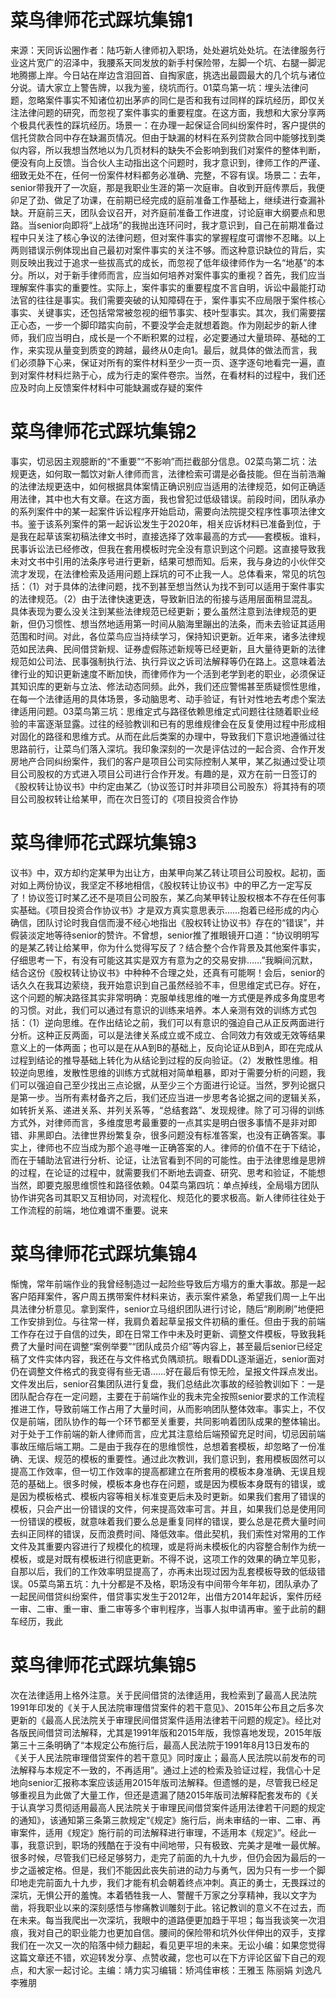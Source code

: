 # 菜鸟律师花式踩坑集锦1

来源：天同诉讼圈作者：陆巧新人律师初入职场，处处避坑处处坑。在法律服务行业这片宽广的沼泽中，我腰系天同发放的新手村保险带，左脚一个坑、右腿一脚泥地腾挪上岸。今日站在岸边含泪回首、自掏家底，挑选出最圆最大的几个坑与诸位分说。请大家立上警告牌，以我为鉴，绕坑而行。01菜鸟第一坑：埋头法律问题，忽略案件事实不知诸位初出茅庐的同仁是否和我有过同样的踩坑经历，即仅关注法律问题的研究，而忽视了案件事实的重要程度。在这方面，我想和大家分享两个极具代表性的踩坑经历。场景一：在办理一起保证合同纠纷案件时，客户提供的信托贷款合同中存在缺漏页情况。但由于缺漏的材料在系列贷款合同中能够找到类似内容，所以我想当然地以为几页材料的缺失不会影响到我们对案件的整体判断，便没有向上反馈。当合伙人主动指出这个问题时，我才意识到，律师工作的严谨、细致无处不在，任何一份案件材料都务必准确、完整，不容有误。场景二：去年，senior带我开了一次庭，那是我职业生涯的第一次庭审。自收到开庭传票后，我便卯足了劲、做足了功课，在前期已经完成的庭前准备工作基础上，继续进行查漏补缺。开庭前三天，团队会议召开，对齐庭前准备工作进度，讨论庭审大纲要点和思路。当senior向即将“上战场”的我抛出连环问时，我才意识到，自己在前期准备过程中只关注了核心争议的法律问题，但对案件事实的掌握程度可谓惨不忍睹。以上两则错误示例体现出自己最初对案件事实的关注不够。而这种意识缺位的背后，实则反映出我过于追求一些拔高式的成长，而忽视了低年级律师作为一名“地基”的本分。所以，对于新手律师而言，应当如何培养对案件事实的重视？首先，我们应当理解案件事实的重要性。实际上，案件事实的重要程度不言自明，诉讼中最能打动法官的往往是事实。我们需要突破的认知障碍在于，案件事实不应局限于案件核心事实、关键事实，还包括常常被忽视的细节事实、枝叶型事实。其次，我们需要摆正心态，一步一个脚印踏实向前，不要没学会走就想着跑。作为刚起步的新人律师，我们应当明白，成长是一个不断积累的过程，必定要通过大量琐碎、基础的工作，来实现从量变到质变的跨越，最终从0走向1。最后，就具体的做法而言，我们必须静下心来，保证对所有的案件材料至少一页一页、逐字逐句地看完一遍，直到对案件材料烂熟于心，成为行走的案件卷宗。当然，在看材料的过程中，我们还应及时向上反馈案件材料中可能缺漏或存疑的案件

# 菜鸟律师花式踩坑集锦2

事实，切忌因主观臆断的“不重要”“不影响”而拦截部分信息。02菜鸟第二坑：法规更迭，如何取一瓢饮对新人律师而言，法律检索可谓是必备技能。但在当前浩瀚的法律法规更迭中，如何根据具体案情正确识别应当适用的法律规范，如何正确适用法律，其中也大有文章。在这方面，我也曾犯过低级错误。前段时间，团队承办的系列案件中的某一起案件诉讼程序开始启动，需要向法院提交程序性事项法律文书。鉴于该系列案件的第一起诉讼发生于2020年，相关应诉材料已准备到位，于是我在起草该案初稿法律文书时，直接选择了效率最高的方式——套模板。谁料，民事诉讼法已经修改，但我在套用模板时完全没有意识到这个问题。这直接导致我未对文书中引用的法条序号进行更新，结果可想而知。后来，我与身边的小伙伴交流才发现，在法律检索及适用问题上踩坑的可不止我一人。总体看来，常见的坑包括：（1）对于具体的法律问题，找不到甚至想当然认为找不到可以适用于案件事实的法律规范。（2）由于法律快速更迭，导致新旧法的衔接与适用层面稍显混乱。具体表现为要么没关注到某些法律规范已经更新；要么虽然注意到法律规范的更新，但仍习惯性、想当然地适用第一时间从脑海里蹦出的法条，而未去验证其适用范围和时间。对此，各位菜鸟应当持续学习，保持知识更新。近年来，诸多法律规范如民法典、民间借贷新规、证券虚假陈述新规等已经更新，且大量待更新的法律规范如公司法、民事强制执行法、执行异议之诉司法解释等仍在路上。这意味着法律行业的知识更新速度不断加快，而律师作为一个活到老学到老的职业，必须保证其知识库的更新与立法、修法动态同频。此外，我们还应警惕甚至质疑惯性思维，在每一个法律适用的具体场景，多动脑思考、动手验证，有针对性地去考虑个案法律适用问题。03菜鸟第三坑：思维定式与路径依赖思维定式问题往往随着职业经验的丰富逐渐显露。过往的经验教训和已有的思维规律会在反复使用过程中形成相对固化的路径和思维方式。从而在此后类案的办理中，导致我们下意识地遵循过往思路前行，让菜鸟们落入深坑。我印象深刻的一次是评估过的一起合资、合作开发房地产合同纠纷案件，我们的客户是项目公司实际控制人某甲，某乙拟通过受让项目公司股权的方式进入项目公司进行合作开发。有趣的是，双方在前一日签订的《股权转让协议书》中约定由某乙（协议签订时并非项目公司股东）将其持有的项目公司股权转让给某甲，而在次日签订的《项目投资合作协

# 菜鸟律师花式踩坑集锦3

议书》中，双方却约定某甲为出让方，由某甲向某乙转让项目公司股权。起初，面对如上两份协议，我坚定不移地相信，《股权转让协议书》中的甲乙方一定写反了！协议签订时某乙还不是项目公司股东，某乙向某甲转让股权根本不存在任何事实基础。《项目投资合作协议书》才是双方真实意思表示……抱着已经形成的内心确信，团队讨论时我自信而漫不经心地指出《股权转让协议书》存在的“错误”，并假装淡定地等待senior的赞许。不曾想，senior推了推眼镜开口道：“协议明明写的是某乙转让给某甲，你为什么觉得写反了？结合整个合作背景及其他案件事实，仔细思考一下，有没有可能这其实是双方有意为之的交易安排……”我瞬间沉默，结合这份《股权转让协议书》中种种不合理之处，还真有可能啊！会后，senior的话久久在我耳边萦绕，我开始意识到自己虽然经验不丰，但思维定式已存。好在，这个问题的解决路径其实非常明确：克服单线思维的唯一方式便是养成多角度思考的习惯。对此，我们可以通过有意识的训练来培养。本人亲测有效的训练方式包括：（1）逆向思维。在作出结论之前，我们可以有意识的强迫自己从正反两面进行分析。这种正反两面，可以是法律关系成立或不成立、合同效力有效或无效等结果意义上的一体两面；也可以是在从A到B的基础上，反向论证从B到A，即在完成从过程到结论的推导基础上转化为从结论到过程的反向验证。（2）发散性思维。相较逆向思维，发散性思维的训练方式就相对简单粗暴，即对于需要分析的问题，我们可以强迫自己至少找出三点论据，从至少三个方面进行论证。当然，罗列论据只是第一步。当所有素材备齐之后，我们还应当进一步思考各论据之间的逻辑关系，如转折关系、递进关系、并列关系等，“总结套路”、发现规律。除了可习得的训练方式外，对律师而言，多维度思考最重要的一点其实是明白很多事情不是非对即错、非黑即白。法律世界纷繁复杂，很多问题没有标准答案，也没有正确答案。事实上，律师也不应当成为那个追寻唯一正确答案的人。律师的价值不在于下结论，而在于辅助法官进行分析、论证，让法官看到不同的可能性。由于法律思维是思辨的过程，在论证的过程中，就需要我们不断地去调查、研究、思考和验证，不能想当然，即要克服思维惯性和路径依赖。04菜鸟第四坑：单点掉线，全局塌方团队协作讲究各司其职又互相协同，对流程化、规范化的要求极高。新人律师往往处于工作流程的前端，地位难谓不重要。说来

# 菜鸟律师花式踩坑集锦4

惭愧，常年前端作业的我曾经制造过一起险些导致后方塌方的重大事故。那是一起客户陌拜案件，客户周五携带案件材料来访，表示案件紧急，希望我们周一上午出具法律分析意见。拿到案件，senior立马组织团队进行讨论，随后“刷刷刷”地便把工作安排到位。与往常一样，我肩负着起草呈报文件初稿的重任。但由于我的前端工作存在过于自信的过失，即在日常工作中未及时更新、调整文件模板，导致我耗费了大量时间在调整“案例举要”“团队成员介绍”等内容上，甚至最后senior已经定稿了文件实体内容，我还在与文件格式负隅顽抗。眼看DDL逐渐逼近，senior面对仍在调整文件格式的我变得有些无语……好在最后有惊无险，呈报文件踩点发出。文件发出后，senior召集团队进行复盘，我们总结此次事故的经验教训如下：一是团队配合存在一定问题，主要在于前端作业的我未完全按照senior要求的工作流程推进工作，导致前端工作占用了大量时间，从而影响团队整体效率。事实上，不仅仅是前端，团队协作的每一个环节都至关重要，共同影响着团队成果的整体输出。对于处于工作前端的新人律师而言，应尤其注意给后端预留充足时间，切忌因前端事故压缩后端工期。二是由于我存在的思维惯性，总想着套模板，却忽略了一份准确、无误、规范的模板的重要性。通过此次教训，我们意识到，套用模板固然可以提高工作效率，但一切工作效率的提高都建立在所套用的模板本身准确、无误且规范的基础上。很多时候，模板本身也存在问题，或是因为模板本身既有的错误，或是因为模板格式、模板内容等相关标准变更后未及时更新。如果我们套用了错误的模板，只会产出一份错误的文件，何来提高效率可言。并且，如果我们总是使用同一份错误的模板，就意味着我们要么总是重复同样的错误，要么总是花费大量时间去纠正同样的错误，反而浪费时间、降低效率。借此契机，我们索性对常用的工作文件及其重要内容进行了规模化的梳理，或是将尚未模板化的内容整合制作为统一模板，或是对既有模板进行彻底更新。不得不说，这项工作的效果的确立竿见影，自那以后，我们的工作效率明显提高了，亦再未出现过因为乱套模板导致的低级错误。05菜鸟第五坑：九十分都是不及格，职场没有中间带今年年初，团队承办了一起民间借贷纠纷案件，借贷事实发生于2012年，出借方2014年起诉，案件历经一审、二审、重一审、重二审等多个审判程序，当事人拟申请再审。鉴于此前的翻车经历，我此

# 菜鸟律师花式踩坑集锦5

次在法律适用上格外注意。关于民间借贷的法律适用，我检索到了最高人民法院1991年印发的《关于人民法院审理借贷案件的若干意见》、2015年公布且之后多次更新的《最高人民法院关于审理民间借贷案件适用法律若干问题的规定》。经比对各版民间借贷司法解释，尤其是1991年版和2015年版，我惊喜地发现，2015年版第三十三条明确了“本规定公布施行后，最高人民法院于1991年8月13日发布的《关于人民法院审理借贷案件的若干意见》同时废止；最高人民法院以前发布的司法解释与本规定不一致的，不再适用”。通过上述的检索及验证过程，我信心十足地向senior汇报称本案应该适用2015年版司法解释。但遗憾的是，尽管我已经足够重视且为此做了大量工作，但还是遗漏了随2015年版司法解释配套发布的《关于认真学习贯彻适用最高人民法院关于审理民间借贷案件适用法律若干问题的规定的通知》，该通知第三条第三款规定“《规定》施行后，尚未审结的一审、二审、再审案件，适用《规定》施行前的司法解释进行审理，不适用本《规定》”。经此一事，我意识到，职场的残酷在于没有中间地带，只有极致、完美才是唯一最优解。很多时候，尽管我们已经足够努力，走完了前面的九十九步，但仍会因为最后的一步之遥被定格。但是，我们不能因此丧失前进的动力与勇气，因为只有一步一个脚印地走完前面九十九步，我们才能有机会朝着终点冲刺。真正的勇士，无畏踩过的深坑，无惧公开的羞愧。本着牺牲我一人、警醒千万家之分享精神，我以文字为凿，将我职业以来的深刻感悟与惨痛教训雕刻于此。铭记教训的意义不在过去，而在未来。每当我爬出一次深坑，我眼中的道路便更加趋于平坦；每当我谈笑一次泪痕，我对自己的职业能力也更加自信。腰间的保险带和坑外伙伴伸出的双手，支撑我们在一次又一次的陷落中倾力翻起，看见更平坦的未来。无讼小编：如果您觉得这篇文章还不错，欢迎转发分享、点赞收藏，您也可以在下方评论区留下自己的观点，和大家一起讨论。主编：靖力实习编辑：矫鸿佳审核：王雅玉 陈丽娟 刘逸凡 李雅朋

